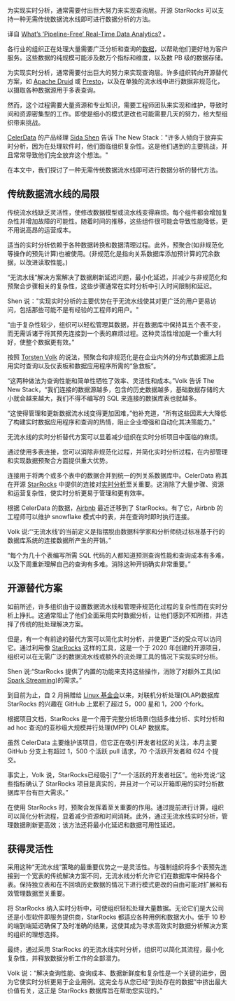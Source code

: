 <!-- 
# 什么是“无流水线”实时数据分析? 
https://cdn.thenewstack.io/media/2023/09/ecbeba93-data-streaming-1-1024x576.jpg
图片来自 Unsplash 的 Joshua Sortino 
-->

为实现实时分析，通常需要付出巨大努力来实现查询层。开源 StarRocks 可以支持一种无需传统数据流水线即可进行数据分析的方法。

译自 [What’s ‘Pipeline-Free’ Real-Time Data Analytics?](https://thenewstack.io/whats-pipeline-free-real-time-data-analytics/) 。

各行业的组织正在处理大量需要广泛分析和查询的[数据](https://thenewstack.io/data/)，以帮助他们更好地为客户服务。这些数据的纯规模可能涉及数万个指标和维度，以及数 PB 级的数据存储。

为实现实时分析，通常需要付出巨大的努力来实现查询层。许多组织转向开源替代方案，如 [Apache Druid](https://druid.apache.org/) 或 [Presto](https://prestodb.io/)，以及在单独的流水线中进行数据非规范化，以摄取各种数据源用于多表查询。

然而，这个过程需要大量资源和专业知识，需要工程师团队来实现和维护，导致时间和资源密集型的工作。即使是细小的模式更改也可能需要几天的努力，给大型组织带来挑战。

[CelerData](https://celerdata.com/?utm_content=inline-mention) 的产品经理 [Sida Shen](https://thenewstack.io/author/sida-shen/) 告诉 The New Stack："许多人倾向于放弃实时分析，因为在处理软件时，他们面临组织复杂性。这是他们遇到的主要挑战，并且常常导致他们完全放弃这个想法。"

在本文中，我们探讨了一种无需传统数据流水线即可进行数据分析的替代方法。

## 传统数据流水线的局限

传统流水线缺乏灵活性，使修改数据模型或流水线变得麻烦。每个组件都会增加复杂性并增加故障的可能性。随着时间的推移，这些组件很可能会导致性能降低，更不用说高昂的运营成本。

适当的实时分析依赖于各种数据转换和数据清理过程。此外，预聚合(如非规范化等操作的预先计算)也被使用。(非规范化是指向关系数据库添加预计算的冗余数据，以改进读取性能。)

“无流水线”解决方案解决了数据刷新延迟问题，最小化延迟，并减少与非规范化和预聚合步骤相关的复杂性，这些步骤通常在实时分析中引入时间限制和延迟。

Shen 说："实现实时分析的主要优势在于无流水线使其对更广泛的用户更易访问，包括那些可能不是有经验的工程师的用户。"

“由于复杂性较少，组织可以轻松管理其数据，并在数据库中保持其五个表不变，而无需诉诸于将其预先连接到一个表的麻烦过程。这种灵活性增加是一个重大利好，使整个数据更有效。”

按照 [Torsten Volk](https://www.linkedin.com/in/torstenvolk) 的说法，预聚合和非规范化是在企业内外的分布式数据源上启用实时查询以及仪表板和数据应用程序所需的“急救板”。

“这两种做法为查询性能和简单性牺牲了效率、灵活性和成本。”Volk 告诉 The New Stack，“我们连接的数据源越多，包含的历史数据越多，基础数据存储的大小就会越来越大，我们不得不编写的 SQL 来连接的数据库表也就越多。

“这使得管理和更新数据流水线变得更加困难，”他补充道，“所有这些因素大大降低了构建实时数据应用程序和查询的热情，阻止企业增强和自动化其决策能力。”

无流水线的实时分析替代方案可以显着减少组织在实时分析项目中面临的麻烦。

通过使用多表连接，您可以消除非规范化过程，并简化实时分析过程，在内部管理和实现数据预聚合方面提供重大优势。

连接用于将两个或多个表中的数据合并到统一的列关系数据库中。CelerData 称其在开源 [StarRocks](https://github.com/StarRocks/starrocks) 中提供的连接对[实时分析](https://celerdata.com/blog/is-join-a-luxury-in-real-time-analytics)至关重要。这消除了大量步骤、资源和运营复杂性，使实时分析更易于管理和更有效率。

根据 CelerData 的数据，[Airbnb](https://celerdata.com/blog/how-to-simplify-your-real-time-analytics-pipeline) 最近迁移到了 StarRocks。有了它，Airbnb 的工程师可以维护 snowflake 模式中的表，并在查询时即时执行连接。

Volk 说:“‘无流水线’的当前定义是指摆脱由数据科学家和分析师绕过标准基于行的数据库系统的连接数据所产生的开销。”

“每个为几十个表编写所需 SQL 代码的人都知道预测查询性能和查询成本有多难，以及下周重新理解自己的查询有多难。消除这种开销确实非常重要。”

## 开源替代方案

如前所述，许多组织由于设置数据流水线和管理非规范化过程的复杂性而在实时分析上挣扎。这通常阻止了他们全面采用实时数据分析，让他们感到不知所措，并选择了传统的批处理解决方案。

但是，有一个有前途的替代方案可以简化实时分析，并使更广泛的受众可以访问它。通过利用像 [StarRocks](https://github.com/StarRocks/starrocks) 这样的工具，这是一个于 2020 年创建的开源项目，组织可以在无需广泛的数据流水线或额外的流处理工具的情况下实现实时分析。

Shen 说:“StarRocks 提供了内置的功能来支持这些操作，消除了对额外工具(如 [Spark Streaming](https://spark.apache.org/docs/latest/streaming-programming-guide.html))的需求。”

到目前为止，自 2 月捐赠给 [Linux 基金会](https://training.linuxfoundation.org/training/course-catalog/?utm_content=inline-mention)以来，对联机分析处理(OLAP)数据库 StarRocks 的兴趣在 GitHub 上累积了超过 5，000 星和 1，200 个fork。

根据项目文档，StarRocks 是一个用于完整分析场景(包括多维分析、实时分析和 ad hoc 查询)的亚秒级大规模并行处理(MPP) OLAP 数据库。

虽然 CelerData 主要维护该项目，但它正在吸引开发者社区的关注，本月主要 GitHub 分支上有超过 1，500 个活跃 pull 请求，70 个活跃开发者和 624 个提交。

事实上，Volk 说，StarRocks已经吸引了“一个活跃的开发者社区”。他补充说:“这些指标确认了 StarRocks 项目是真实的，并且对一个可以开箱即用的实时分析数据库平台有巨大需求。”

在使用 StarRocks 时，预聚合发挥着至关重要的作用。通过提前进行计算，组织可以简化分析流程，显着减少资源和时间消耗。此外，通过无流水线实时分析，管理数据刷新更高效；该方法还将最小化延迟和数据可用性延迟。

## 获得灵活性

采用这种“无流水线”策略的最重要优势之一是灵活性。与强制组织将多个表预先连接到一个宽表的传统解决方案不同，无流水线分析允许它们在数据库中保持各个表。保持独立表和在不回填历史数据的情况下进行模式更改的自由可能对扩展和有效管理数据至关重要。

将 StarRocks 纳入实时分析中，可使组织轻松处理大量数据。无论它们是大公司还是小型软件即服务提供商，StarRocks 都适应各种用例和数据大小。低于 10 秒的端到端延迟确保了及时准确的结果，这使其成为寻求高效实时数据分析解决方案的组织的理想选择。

最终，通过采用 StarRocks 的无流水线实时分析，组织可以简化其流程，最小化复杂性，并释放数据分析工作的全部潜力。

Volk 说：“解决查询性能、查询成本、数据新鲜度和复杂性是一个关键的进步，因为它使实时分析更易于企业用例。这完全与从您已经“到处存在的数据”中挤出最大价值有关，这正是 StarRocks 数据库旨在帮助您实现的。”
